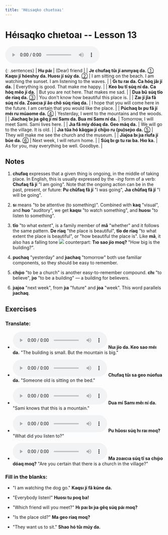 ```yaml
---
title: 'Héısaqko chıetoaı'
---
```

# **Héısaqko chıetoaı** -- Lesson 13

<audio id="mainaudio" controls src="lesson.mp3"></audio>

{: .sentences}
| **Hu páı** | (Dear) friend |
| **Je chufaq tûı jí anınyaq da.** [①](#fn-1) **Kaqsı jí hóeshıy da. Huosı jí súy da.** [②](#fn-2) | I am sitting on the beach. I am watching the sunset. I am listening to the waves. |
| **Gı tu raı da. Ca hóq jâı jí da.** | Everything is good. That make me happy. |
| **Keo bu tî súq ní da. Ca hóq mêo jí da.** | But you are not here. That makes me sad. |
| **Dua bũ súq tîo de ríaq da.** [③](#fn-3) | You don't know how beautiful this place is. |
| **Zaı jí jîa fâ súq ní da. Zoaıcıa jí âo chô súq ríaq da.** | I hope that you will come here in the future. I am certain that you would like the place. |
| **Púchaq bı pu fâ jí méı ru múaome da.** [④](#fn-4) | Yesterday, I went to the mountains and the woods. |
| **Jíachaq bı jıa gêq jí mí Samı da. Bua mí Samı ní da.** | Tomorrow, I will meet Sami. Sami lives here. |
| **Jıa fâ míy dóaq da. Geo máq da.** | We will go to the village. It is old. |
| **Jıa tûa hó kâqgaı jí chíjıo ru (pu)sejıo da.** [⑤](#fn-5) | They will make me see the church and the museum. |
| **Jíajoa bı jıa rîufa jí búe da.** [⑥](#fn-6) | Next week, I will return home. |
| **Súq bı gı tu raı ba. Hıo ka.** | As for you, may everything be well. Goodbye. |

## Notes

1. <a name="fn-1" /> **chufaq** expresses that a given thing is ongoing, in the middle of taking place. In English, this is usually expressed by the *-ing* form of a verb: **Chufaq fâ jí** "I am going". Note that the ongoing action can be in the past, present, or future: **Pu chûfaq fâ jí** "I was going", **Jıa chûfaq fâ jí** "I will be going".

2. <a name="fn-2" /> **sı** means "to be attentive (to something)". Combined with **kaq** "visual", and **huo** "auditory", we get **kaqsı** "to watch something", and **huosı** "to listen to something".

3. <a name="fn-3" /> **tîo** "to what extent", is a family member of **mâ** "whether" and it follows the same pattern. **De ríaq** "the place is beautiful", **tîo de ríaq** "to what extent the place is beautiful", or "how beautiful the place is". Like **mâ**, it also has a falling tone ![](../tones/t4.png) counterpart: **Tıo sao jío moq?** "How big is the building?".

4. <a name="fn-4" /> **puchaq** "yesterday" and **jıachaq** "tomorrow" both use familiar components, so they should be easy to remember.

5. <a name="fn-5" /> **chıjıo** "to be a church" is another easy-to-remember compound. **chı** "to believe", **jıo** "to be a building" — a building for believers.

6. <a name="fn-6" /> **jıajoa** "next week", from **jıa** "future" and **joa** "week". This word parallels **jıachaq**.

## Exercises

### Translate:

- <audio controls src="ex1.mp3"></audio>
  **Nuı jío da. Keo sao méı da.**
  <span class="spoiler" tabindex=0>"The building is small. But the mountain is big."</span>

- <audio controls src="ex2.mp3"></audio>
  **Chufaq tûı sa geo núofua da.**
  <span class="spoiler" tabindex=0>"Someone old is sitting on the bed."</span>

- <audio controls src="ex3.mp3"></audio>
  **Dua mí Samı mêı ní da.**
  <span class="spoiler" tabindex=0>"Sami knows that this is a mountain."</span>

- <audio controls src="ex4.mp3"></audio>
  **Pu hûosı súq hı raı moq?**
  <span class="spoiler" tabindex=0>"What did you listen to?"</span>

- <audio controls src="ex5.mp3"></audio>
  **Ma zoaıcıa súq tî sa chıjıo dóaq moq?**
  <span class="spoiler" tabindex=0>"Are you certain that there is a church in the village?"</span>

### Fill in the blanks:

- "I am watching the dog go."
  **<span class="spoiler" tabindex=0>Kaqsı</span> jí <span class="spoiler" tabindex=0>fâ</span> kúne da.**

- "Everybody listen!"
  **<span class="spoiler" tabindex=0>Huosı</span> tu <span class="spoiler" tabindex=0>poq</span> ba!**

- "Which friend will you meet?"
  **<span class="spoiler" tabindex=0>Hı</span> paı bı jıa <span class="spoiler" tabindex=0>gêq</span> súq <span class="spoiler" tabindex=0>páı</span> moq?**

- "Is the place old?"
  **Ma <span class="spoiler" tabindex=0>geo</span> ríaq moq?**

- "They want us to sit."
  **Shao hó <span class="spoiler" tabindex=0>tûı</span> múy da.**
